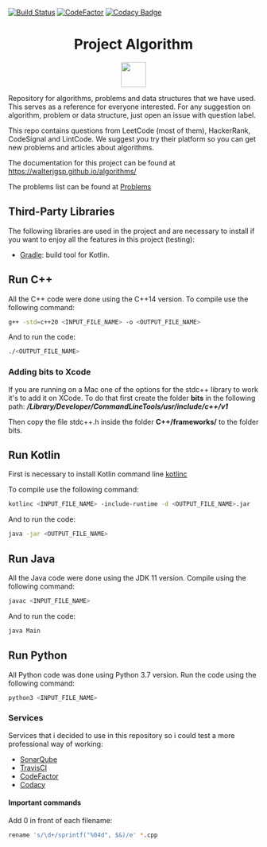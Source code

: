 [![Build Status](https://travis-ci.com/walterjgsp/algorithms.svg?branch=master)](https://travis-ci.com/walterjgsp/algorithms)
[![CodeFactor](https://www.codefactor.io/repository/github/walterjgsp/algorithms/badge)](https://www.codefactor.io/repository/github/walterjgsp/algorithms)
[![Codacy Badge](https://api.codacy.com/project/badge/Grade/798842654ab045da9080cd4148f64456)](https://www.codacy.com/app/walterjgsp/algorithms?utm_source=github.com&amp;utm_medium=referral&amp;utm_content=walterjgsp/algorithms&amp;utm_campaign=Badge_Grade)

<div align="center">
    <h1 align="center">
    Project Algorithm 
    </h1>
  <img  width="50" height="50" src="./icon.svg">
</div>

Repository for algorithms, problems and data structures that we have used. This serves as a reference for everyone interested.
For any suggestion on algorithm, problem or data structure, just open an issue with question label.

This repo contains questions from LeetCode (most of them), HackerRank, CodeSignal and LintCode.
We suggest you try their platform so you can get new problems and articles about algorithms.

The documentation for this project can be found at <https://walterjgsp.github.io/algorithms/>

The problems list can be found at [Problems](PROBLEMS.md)

## Third-Party Libraries

The following libraries are used in the project and are necessary to install if you want to enjoy all the features in this project (testing):

* [Gradle](https://gradle.org/): build tool for Kotlin.

## Run C++

All the C++ code were done using the C++14 version. To compile use the following command:

```bash
g++ -std=c++20 <INPUT_FILE_NAME> -o <OUTPUT_FILE_NAME>
```

And to run the code:

```bash
./<OUTPUT_FILE_NAME>
```

### Adding bits to Xcode

If you are running on a Mac one of the options for the stdc++ library to work it's to add it on XCode. To do that first create the folder **bits**
in the following path: ***/Library/Developer/CommandLineTools/usr/include/c++/v1***

Then copy the file  stdc++.h inside the folder **C++/frameworks/** to the folder bits.

## Run Kotlin

First is necessary to install Kotlin command line [kotlinc](https://kotlinlang.org/docs/tutorials/command-line.html)

To compile use the following command:

```bash
kotlinc <INPUT_FILE_NAME> -include-runtime -d <OUTPUT_FILE_NAME>.jar
```

And to run the code:

```bash
java -jar <OUTPUT_FILE_NAME>
```

## Run Java

All the Java code were done using the JDK 11 version. Compile using the following command:

```bash
javac <INPUT_FILE_NAME>
```

And to run the code:

```bash
java Main
```

## Run Python

All Python code was done using Python 3.7 version. Run the code using the following command:

```bash
python3 <INPUT_FILE_NAME> 
```

### Services

Services that i decided to use in this repository so i could test a more professional way of working:

* [SonarQube](https://sonarcloud.io/dashboard?id=walterjgsp-github)
* [TravisCI](https://travis-ci.org/walterjgsp/algorithms)
* [CodeFactor](https://www.codefactor.io/repository/github/walterjgsp/algorithms)
* [Codacy](https://app.codacy.com/project/walterjgsp/algorithms/dashboard)


#### Important commands

Add 0 in front of each filename:
```bash
rename 's/\d+/sprintf("%04d", $&)/e' *.cpp
```
